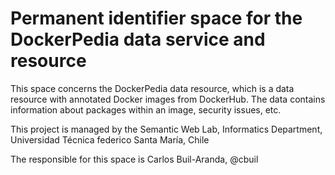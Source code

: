 # Permanent identifier space for the DockerPedia data service and resource

This space concerns the DockerPedia data resource, which is a data resource with annotated Docker images from DockerHub. The data contains information about packages within an image, security issues, etc.

This project is managed by the Semantic Web Lab, Informatics Department, Universidad Técnica federico Santa María, Chile

The responsible for this space is Carlos Buil-Aranda, @cbuil